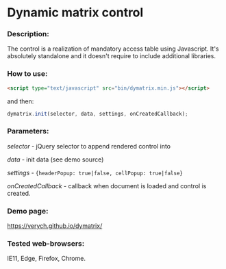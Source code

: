 # Dynamic matrix control
### Description:
The control is a realization of mandatory access table using Javascript.
It's absolutely standalone and it doesn't require to include additional libraries.
### How to use:
```html
<script type="text/javascript" src="bin/dymatrix.min.js"></script>
```
and then:
```javascript
dymatrix.init(selector, data, settings, onCreatedCallback);
```
### Parameters:
*selector* - jQuery selector to append rendered control into

*data* - init data (see demo source)

*settings* - ```{headerPopup: true|false, cellPopup: true|false}```

*onCreatedCallback* - callback when document is loaded and control is created.


### Demo page:
https://verych.github.io/dymatrix/

### Tested web-browsers:
IE11, Edge, Firefox, Chrome.
